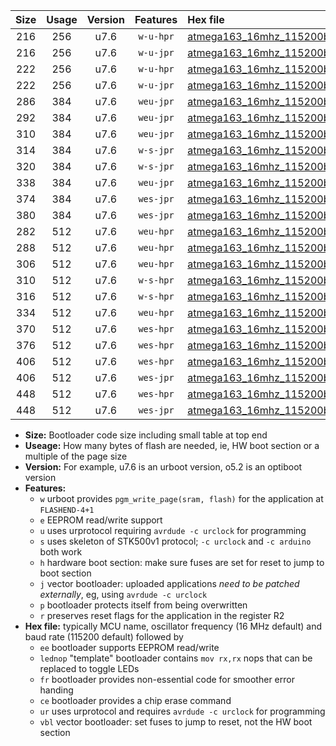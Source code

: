 |Size|Usage|Version|Features|Hex file|
|:-:|:-:|:-:|:-:|:--|
|216|256|u7.6|`w-u-hpr`|[atmega163_16mhz_115200bps_ur.hex](https://raw.githubusercontent.com/stefanrueger/urboot/main//atmega163_16mhz_115200bps_ur.hex)|
|216|256|u7.6|`w-u-jpr`|[atmega163_16mhz_115200bps_ur_vbl.hex](https://raw.githubusercontent.com/stefanrueger/urboot/main//atmega163_16mhz_115200bps_ur_vbl.hex)|
|222|256|u7.6|`w-u-hpr`|[atmega163_16mhz_115200bps_lednop_ur.hex](https://raw.githubusercontent.com/stefanrueger/urboot/main//atmega163_16mhz_115200bps_lednop_ur.hex)|
|222|256|u7.6|`w-u-jpr`|[atmega163_16mhz_115200bps_lednop_ur_vbl.hex](https://raw.githubusercontent.com/stefanrueger/urboot/main//atmega163_16mhz_115200bps_lednop_ur_vbl.hex)|
|286|384|u7.6|`weu-jpr`|[atmega163_16mhz_115200bps_ee_ur_vbl.hex](https://raw.githubusercontent.com/stefanrueger/urboot/main//atmega163_16mhz_115200bps_ee_ur_vbl.hex)|
|292|384|u7.6|`weu-jpr`|[atmega163_16mhz_115200bps_ee_lednop_ur_vbl.hex](https://raw.githubusercontent.com/stefanrueger/urboot/main//atmega163_16mhz_115200bps_ee_lednop_ur_vbl.hex)|
|310|384|u7.6|`weu-jpr`|[atmega163_16mhz_115200bps_ee_lednop_fr_ur_vbl.hex](https://raw.githubusercontent.com/stefanrueger/urboot/main//atmega163_16mhz_115200bps_ee_lednop_fr_ur_vbl.hex)|
|314|384|u7.6|`w-s-jpr`|[atmega163_16mhz_115200bps_vbl.hex](https://raw.githubusercontent.com/stefanrueger/urboot/main//atmega163_16mhz_115200bps_vbl.hex)|
|320|384|u7.6|`w-s-jpr`|[atmega163_16mhz_115200bps_lednop_vbl.hex](https://raw.githubusercontent.com/stefanrueger/urboot/main//atmega163_16mhz_115200bps_lednop_vbl.hex)|
|338|384|u7.6|`weu-jpr`|[atmega163_16mhz_115200bps_ee_lednop_fr_ce_ur_vbl.hex](https://raw.githubusercontent.com/stefanrueger/urboot/main//atmega163_16mhz_115200bps_ee_lednop_fr_ce_ur_vbl.hex)|
|374|384|u7.6|`wes-jpr`|[atmega163_16mhz_115200bps_ee_vbl.hex](https://raw.githubusercontent.com/stefanrueger/urboot/main//atmega163_16mhz_115200bps_ee_vbl.hex)|
|380|384|u7.6|`wes-jpr`|[atmega163_16mhz_115200bps_ee_lednop_vbl.hex](https://raw.githubusercontent.com/stefanrueger/urboot/main//atmega163_16mhz_115200bps_ee_lednop_vbl.hex)|
|282|512|u7.6|`weu-hpr`|[atmega163_16mhz_115200bps_ee_ur.hex](https://raw.githubusercontent.com/stefanrueger/urboot/main//atmega163_16mhz_115200bps_ee_ur.hex)|
|288|512|u7.6|`weu-hpr`|[atmega163_16mhz_115200bps_ee_lednop_ur.hex](https://raw.githubusercontent.com/stefanrueger/urboot/main//atmega163_16mhz_115200bps_ee_lednop_ur.hex)|
|306|512|u7.6|`weu-hpr`|[atmega163_16mhz_115200bps_ee_lednop_fr_ur.hex](https://raw.githubusercontent.com/stefanrueger/urboot/main//atmega163_16mhz_115200bps_ee_lednop_fr_ur.hex)|
|310|512|u7.6|`w-s-hpr`|[atmega163_16mhz_115200bps.hex](https://raw.githubusercontent.com/stefanrueger/urboot/main//atmega163_16mhz_115200bps.hex)|
|316|512|u7.6|`w-s-hpr`|[atmega163_16mhz_115200bps_lednop.hex](https://raw.githubusercontent.com/stefanrueger/urboot/main//atmega163_16mhz_115200bps_lednop.hex)|
|334|512|u7.6|`weu-hpr`|[atmega163_16mhz_115200bps_ee_lednop_fr_ce_ur.hex](https://raw.githubusercontent.com/stefanrueger/urboot/main//atmega163_16mhz_115200bps_ee_lednop_fr_ce_ur.hex)|
|370|512|u7.6|`wes-hpr`|[atmega163_16mhz_115200bps_ee.hex](https://raw.githubusercontent.com/stefanrueger/urboot/main//atmega163_16mhz_115200bps_ee.hex)|
|376|512|u7.6|`wes-hpr`|[atmega163_16mhz_115200bps_ee_lednop.hex](https://raw.githubusercontent.com/stefanrueger/urboot/main//atmega163_16mhz_115200bps_ee_lednop.hex)|
|406|512|u7.6|`wes-hpr`|[atmega163_16mhz_115200bps_ee_lednop_fr.hex](https://raw.githubusercontent.com/stefanrueger/urboot/main//atmega163_16mhz_115200bps_ee_lednop_fr.hex)|
|406|512|u7.6|`wes-jpr`|[atmega163_16mhz_115200bps_ee_lednop_fr_vbl.hex](https://raw.githubusercontent.com/stefanrueger/urboot/main//atmega163_16mhz_115200bps_ee_lednop_fr_vbl.hex)|
|448|512|u7.6|`wes-hpr`|[atmega163_16mhz_115200bps_ee_lednop_fr_ce.hex](https://raw.githubusercontent.com/stefanrueger/urboot/main//atmega163_16mhz_115200bps_ee_lednop_fr_ce.hex)|
|448|512|u7.6|`wes-jpr`|[atmega163_16mhz_115200bps_ee_lednop_fr_ce_vbl.hex](https://raw.githubusercontent.com/stefanrueger/urboot/main//atmega163_16mhz_115200bps_ee_lednop_fr_ce_vbl.hex)|

- **Size:** Bootloader code size including small table at top end
- **Useage:** How many bytes of flash are needed, ie, HW boot section or a multiple of the page size
- **Version:** For example, u7.6 is an urboot version, o5.2 is an optiboot version
- **Features:**
  + `w` urboot provides `pgm_write_page(sram, flash)` for the application at `FLASHEND-4+1`
  + `e` EEPROM read/write support
  + `u` uses urprotocol requiring `avrdude -c urclock` for programming
  + `s` uses skeleton of STK500v1 protocol; `-c urclock` and `-c arduino` both work
  + `h` hardware boot section: make sure fuses are set for reset to jump to boot section
  + `j` vector bootloader: uploaded applications *need to be patched externally*, eg, using `avrdude -c urclock`
  + `p` bootloader protects itself from being overwritten
  + `r` preserves reset flags for the application in the register R2
- **Hex file:** typically MCU name, oscillator frequency (16 MHz default) and baud rate (115200 default) followed by
  + `ee` bootloader supports EEPROM read/write
  + `lednop` "template" bootloader contains `mov rx,rx` nops that can be replaced to toggle LEDs
  + `fr` bootloader provides non-essential code for smoother error handing
  + `ce` bootloader provides a chip erase command
  + `ur` uses urprotocol and requires `avrdude -c urclock` for programming
  + `vbl` vector bootloader: set fuses to jump to reset, not the HW boot section
